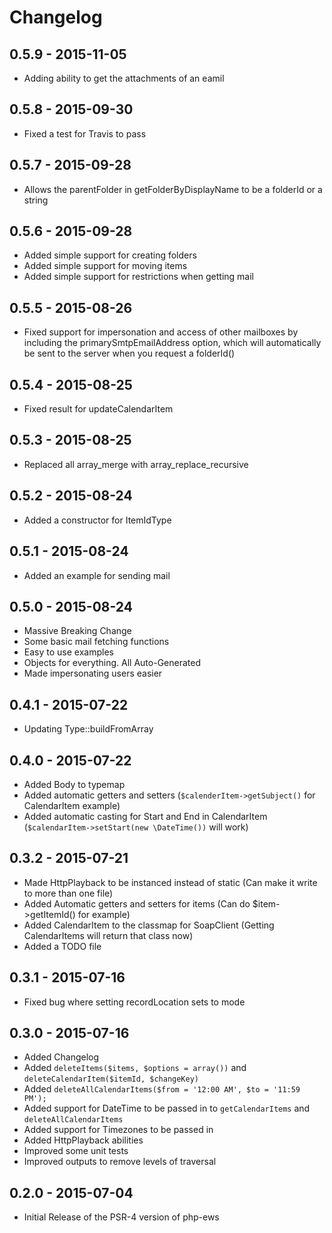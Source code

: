 # Changelog

## 0.5.9 - 2015-11-05
 * Adding ability to get the attachments of an eamil

## 0.5.8 - 2015-09-30
 * Fixed a test for Travis to pass

## 0.5.7 - 2015-09-28
 * Allows the parentFolder in getFolderByDisplayName to be a folderId or a string

## 0.5.6 - 2015-09-28
 * Added simple support for creating folders
 * Added simple support for moving items
 * Added simple support for restrictions when getting mail

## 0.5.5 - 2015-08-26
 * Fixed support for impersonation and access of other mailboxes by including the primarySmtpEmailAddress option, which
 will automatically be sent to the server when you request a folderId()

## 0.5.4 - 2015-08-25
 * Fixed result for updateCalendarItem

## 0.5.3 - 2015-08-25
 * Replaced all array_merge with array_replace_recursive

## 0.5.2 - 2015-08-24
 * Added a constructor for ItemIdType

## 0.5.1 - 2015-08-24
 * Added an example for sending mail

## 0.5.0 - 2015-08-24
 * Massive Breaking Change
 * Some basic mail fetching functions
 * Easy to use examples
 * Objects for everything. All Auto-Generated
 * Made impersonating users easier

## 0.4.1 - 2015-07-22
 * Updating Type::buildFromArray

## 0.4.0 - 2015-07-22
 * Added Body to typemap
 * Added automatic getters and setters (`$calenderItem->getSubject()` for CalendarItem example)
 * Added automatic casting for Start and End in CalendarItem (`$calendarItem->setStart(new \DateTime())` will work)

## 0.3.2 - 2015-07-21
 * Made HttpPlayback to be instanced instead of static (Can make it write to more than one file)
 * Added Automatic getters and setters for items (Can do $item->getItemId() for example)
 * Added CalendarItem to the classmap for SoapClient (Getting CalendarItems will return that class now)
 * Added a TODO file

## 0.3.1 - 2015-07-16
 * Fixed bug where setting recordLocation sets to mode

## 0.3.0 - 2015-07-16
 * Added Changelog
 * Added `deleteItems($items, $options = array())` and `deleteCalendarItem($itemId, $changeKey)`
 * Added `deleteAllCalendarItems($from = '12:00 AM', $to = '11:59 PM');`
 * Added support for DateTime to be passed in to `getCalendarItems` and `deleteAllCalendarItems`
 * Added support for Timezones to be passed in
 * Added HttpPlayback abilities
 * Improved some unit tests
 * Improved outputs to remove levels of traversal

## 0.2.0 - 2015-07-04
 * Initial Release of the PSR-4 version of php-ews
